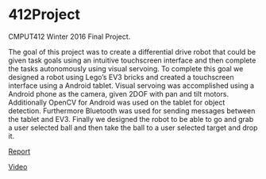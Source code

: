 # 412Project
CMPUT412 Winter 2016 Final Project.

 The goal of this project was to create a differential drive robot that could be given task goals using an intuitive touchscreen interface and then complete the tasks autonomously using visual servoing. To complete this goal we designed a robot using Lego’s EV3 bricks and created a touchscreen interface using a Android tablet. Visual servoing was accomplished using a Android phone as the camera, given 2DOF with pan and tilt motors. Additionally OpenCV for Android was used on the tablet for object detection. Furthermore Bluetooth was used for sending messages between the tablet and EV3. Finally we designed the robot to be able to go and grab a user selected ball and then take the ball to a user selected target and drop it. 
 
 [Report](https://docs.google.com/a/ualberta.ca/document/d/14CSM05k-NNxKoMlzEd3SqhR6CNkV-cLqUes958Fc4g0/edit?usp=sharing) 
 
 [Video](https://www.youtube.com/watch?v=oL15GbbHTNk)
